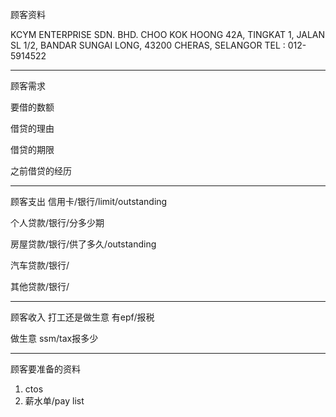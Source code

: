 顾客资料

KCYM ENTERPRISE SDN. BHD. 
CHOO KOK HOONG 42A, TINGKAT 1, JALAN SL 1/2, BANDAR SUNGAI LONG, 43200 CHERAS, SELANGOR TEL : 012-5914522

-----------------
顾客需求


要借的数额

借贷的理由

借贷的期限

之前借贷的经历


--------------
顾客支出
信用卡/银行/limit/outstanding


个人贷款/银行/分多少期

房屋贷款/银行/供了多久/outstanding

汽车贷款/银行/


其他贷款/银行/

-----------
顾客收入
打工还是做生意
有epf/报税

做生意 ssm/tax报多少

-------
顾客要准备的资料
1. ctos
2. 薪水单/pay list




